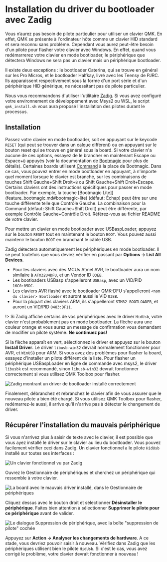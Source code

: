 # Installation du driver du bootloader avec Zadig

Vous n’aurez pas besoin de pilote particulier pour utiliser un clavier QMK. En effet, QMK  se présente à l'ordinateur hôte comme un clavier HID standard et sera reconnu sans problème. Cependant vous aurez peut-être besoin d'un pilote pour flasher votre clavier avec Windows. En effet, quand vous redémarrerez votre clavier en mode bootloader, le périphérique que détectera Windows ne sera pas un clavier mais un périphérique bootloader.

Il existe deux exceptions : le bootloader Caterina, qui se trouve en général sur les Pro Micros, et le bootloader Halfkay, livré avec les Teensy de PJRC. Ils apparaissent respectivement sous la forme d'un port série et d'un périphérique HID générique, ne nécessitant pas de pilote particulier.

Nous vous recommandons d'utiliser l'utilitaire [Zadig](https://zadig.akeo.ie/). Si vous avez configuré votre environnement de développement avec Msys2 ou WSL, le script `qmk_install.sh` vous aura proposé l'installation des pilotes durant le processus.

## Installation

Passez votre clavier en mode bootloader, soit en appuyant sur le keycode `RESET` (qui peut se trouver dans un calque différent) ou en appuyant sur le bouton reset qui se trouve en général sous la board. Si votre clavier n'a aucune de ces options, essayez de le brancher en maintenant Escape ou Espace+`B` appuyés (voir la documentation de [Bootmagic](feature_bootmagic.md) pour plus de détails). Certaines boards utilisent [Command](feature_command.md) à la place de Bootmagic. Dans ce cas, vous pouvez entrer en mode bootloader en appuyant, à n'importe quel moment lorsque le clavier est branché, sur les combinaisons de touches Shift Gauche+Shift Droit+`B` ou Shift Gauche+Shift Droit+Escape.
Certains claviers ont des instructions spécifiques pour passer en mode bootloader. Par exemple, la touche [Bootmagic Lite]](feature_bootmagic.md#bootmagic-lite) (défaut : Échap) peut être sur une touche différente telle que Contrôle Gauche. La combinaison pour la Command (défaut : Shift Gauche+Shift Droit) peut être différente, par exemple Contrôle Gauche+Contrôle Droit. Référez-vous au fichier README de votre clavier.

Pour mettre un clavier en mode bootloader avec USBaspLoader, appuyez sur le bouton `RESET` tout en maintenant le bouton `BOOT`. Vous pouvez aussi maintenir le bouton `BOOT` en branchant le câble USB.

Zadig détectera automatiquement les périphériques en mode bootloader. Il se peut toutefois que vous deviez vérifier en passant par  **Options → List All Devices**.


 - Pour les claviers avec des MCUs Atmel AVR, le bootloader aura un nom similaire à `ATm32U4DFU`, et un Vendor ID `03EB`.
 - Les bootloaders USBasp s'appelleront `USBasp`, avec un VID/PID `16C0:05DC`.
 - Les claviers AVR flashé avec le bootloader QMK-DFU s'appelleront `<nom du clavier> Bootloader` et auront aussi le VID `03EB`.
 - Pour la plupart des claviers ARM, ils s'appelleront `STM32 BOOTLOADER`, et auront un VID/PID `0483:DF11`.

!> Si Zadig affiche certains de vos périphériques avec le driver `HidUsb`, votre clavier n'est probablement pas en mode bootloader. La flèche aura une couleur orange et vous aurez un message de confirmation vous demandant de modifier un pilote système. **Ne continuez pas!**

Si la flèche apparaît en vert, sélectionnez le driver et appuyez sur le bouton **Install Driver**. Le driver `libusb-win32` devrait normalement fonctionner pour AVR, et `WinUSB` pour ARM. Si vous avez des problèmes pour flasher la board, essayez d'installer un pilote différent de la liste. Pour flasher un périphérique USBaspLoader en ligne de commande avec msys2, le driver `libusbk` est recommandé, sinon `libusb-win32` devrait fonctionner correctement si vous utilisez QMK Toolbox pour flasher.

![Zadig montrant un driver de bootloader installé correctement](https://i.imgur.com/b8VgXzx.png)

Finalement, débranchez et rebranchez le clavier afin de vous assurer que le nouveau pilote a bien été chargé. Si vous utilisez QMK Toolbox pour flasher, redémarrez-le aussi, il arrive qu'il n'arrive pas à détecter le changement de driver.

## Récupérer l'installation du mauvais périphérique

Si vous n'arrivez plus à saisir de texte avec le clavier, il est possible que vous ayez installé le driver sur le clavier au lieu du bootloader. Vous pouvez facilement vérifier ceci dans Zadig. Un clavier fonctionnel a le pilote `HidUsb` installé sur toutes ses interfaces :

![Un clavier fonctionnel vu par Zadig](https://i.imgur.com/Hx0E5kC.png)

Ouvrez le Gestionnaire de périphériques et cherchez un périphérique qui ressemble à votre clavier.

![La board avec le mauvais driver installé, dans le Gestionnaire de périphériques](https://i.imgur.com/L3wvX8f.png)

Cliquez dessus avec le bouton droit et sélectionner **Désinstaller le périphérique**. Faites bien attention à sélectionner **Supprimer le pilote pour ce périphérique** avant de valider.

![Le dialogue Suppression de périphérique, avec la boîte "suppression de pilote" cochée](https://i.imgur.com/aEs2RuA.png)

Appuyez sur **Action → Analyser les changements de hardware**. A ce stade, vous devriez pouvoir saisir à nouveau. Vérifiez dans Zadig que les périphériques utilisent bien le pilote `HidUsb`. Si c'est le cas, vous avez corrigé le problème, votre clavier devrait fonctionner à nouveau !
